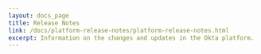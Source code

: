 ```yaml
---
layout: docs_page
title: Release Notes
link: /docs/platform-release-notes/platform-release-notes.html
excerpt: Information on the changes and updates in the Okta platform.
---
```

